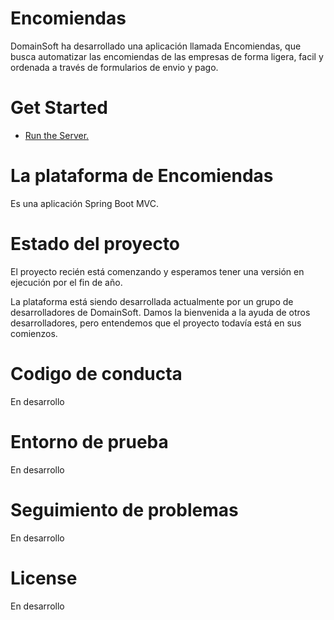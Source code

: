 # Encomiendas
DomainSoft ha desarrollado una aplicación llamada Encomiendas, que busca
automatizar las encomiendas de las empresas de forma ligera, facil y 
ordenada a través de formularios de envio y pago. 

# Get Started

* [Run the Server.](docs/RUN.md)

# La plataforma de Encomiendas
Es una aplicación Spring Boot MVC.

# Estado del proyecto
El proyecto recién está comenzando y esperamos tener una versión en ejecución por el
fin de año.

La plataforma está siendo desarrollada actualmente por un grupo de desarrolladores
de DomainSoft. Damos la bienvenida a la ayuda de otros desarrolladores, pero entendemos
que el proyecto todavía está en sus comienzos.

# Codigo de conducta
En desarrollo

# Entorno de prueba
En desarrollo

# Seguimiento de problemas
En desarrollo 

# License
En desarrollo
